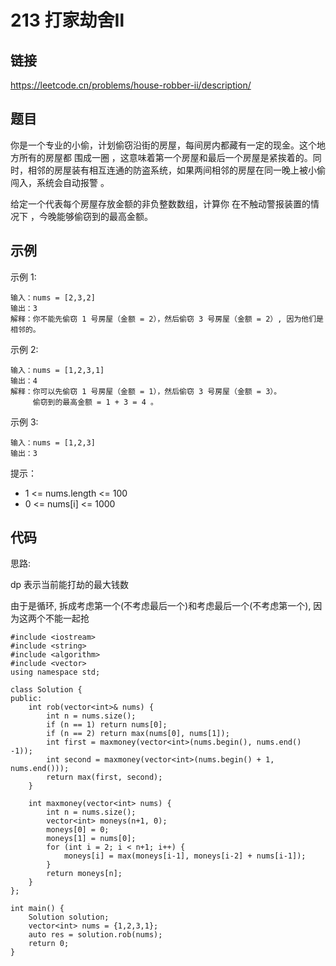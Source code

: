 # 213 打家劫舍Ⅱ
## 链接
https://leetcode.cn/problems/house-robber-ii/description/

## 题目 
你是一个专业的小偷，计划偷窃沿街的房屋，每间房内都藏有一定的现金。这个地方所有的房屋都 围成一圈 ，这意味着第一个房屋和最后一个房屋是紧挨着的。同时，相邻的房屋装有相互连通的防盗系统，如果两间相邻的房屋在同一晚上被小偷闯入，系统会自动报警 。

给定一个代表每个房屋存放金额的非负整数数组，计算你 在不触动警报装置的情况下 ，今晚能够偷窃到的最高金额。

## 示例
示例 1:
```
输入：nums = [2,3,2]
输出：3
解释：你不能先偷窃 1 号房屋（金额 = 2），然后偷窃 3 号房屋（金额 = 2）, 因为他们是相邻的。
```
示例 2:
```
输入：nums = [1,2,3,1]
输出：4
解释：你可以先偷窃 1 号房屋（金额 = 1），然后偷窃 3 号房屋（金额 = 3）。
     偷窃到的最高金额 = 1 + 3 = 4 。
```
示例 3:
```
输入：nums = [1,2,3]
输出：3
```

提示：

- 1 <= nums.length <= 100
- 0 <= nums[i] <= 1000

## 代码

思路:

dp 表示当前能打劫的最大钱数

由于是循环, 拆成考虑第一个(不考虑最后一个)和考虑最后一个(不考虑第一个), 因为这两个不能一起抢

```
#include <iostream>
#include <string>
#include <algorithm>
#include <vector>
using namespace std;

class Solution {
public:
    int rob(vector<int>& nums) {
        int n = nums.size();
        if (n == 1) return nums[0];
        if (n == 2) return max(nums[0], nums[1]);
        int first = maxmoney(vector<int>(nums.begin(), nums.end() -1));
        int second = maxmoney(vector<int>(nums.begin() + 1, nums.end()));
        return max(first, second);
    }
    
    int maxmoney(vector<int> nums) {
        int n = nums.size();
        vector<int> moneys(n+1, 0);
        moneys[0] = 0;
        moneys[1] = nums[0];
        for (int i = 2; i < n+1; i++) {
            moneys[i] = max(moneys[i-1], moneys[i-2] + nums[i-1]);
        }
        return moneys[n];
    }
};

int main() {
    Solution solution;
    vector<int> nums = {1,2,3,1};
    auto res = solution.rob(nums);
    return 0;
}
```